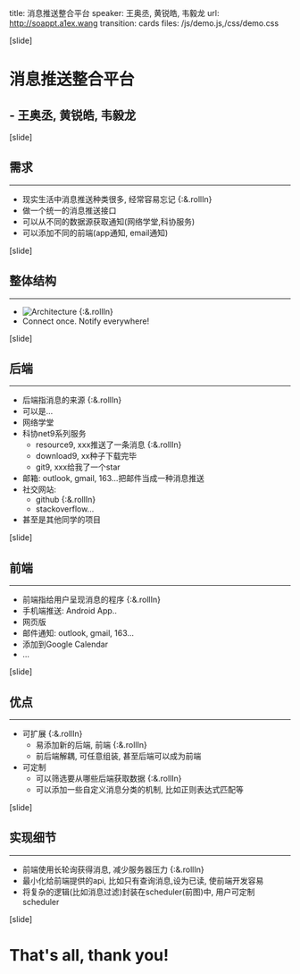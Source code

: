 title: 消息推送整合平台
speaker: 王奥丞, 黄锐皓, 韦毅龙
url: http://soappt.a1ex.wang
transition: cards
files: /js/demo.js,/css/demo.css

[slide]
# 消息推送整合平台
## - 王奥丞, 黄锐皓, 韦毅龙

[slide]
## 需求
------
- 现实生活中消息推送种类很多, 经常容易忘记 {:&.rollIn}
- 做一个统一的消息推送接口
- 可以从不同的数据源获取通知(网络学堂,科协服务)
- 可以添加不同的前端(app通知, email通知)

[slide]
## 整体结构
------
- ![Architecture](/assets/arch.png) {:&.rollIn}
- Connect once. Notify everywhere!

[slide]
## 后端
------
- 后端指消息的来源 {:&.rollIn}
- 可以是...
- 网络学堂
- 科协net9系列服务
  - resource9, xxx推送了一条消息 {:&.rollIn}
  - download9, xx种子下载完毕
  - git9, xxx给我了一个star
- 邮箱: outlook, gmail, 163...把邮件当成一种消息推送
- 社交网站:
  - github  {:&.rollIn}
  - stackoverflow...
- 甚至是其他同学的项目

[slide]
## 前端
------
- 前端指给用户呈现消息的程序 {:&.rollIn}
- 手机端推送: Android App..
- 网页版
- 邮件通知: outlook, gmail, 163...
- 添加到Google Calendar
- ...

[slide]
## 优点
------
- 可扩展 {:&.rollIn}
  - 易添加新的后端, 前端 {:&.rollIn}
  - 前后端解耦, 可任意组装, 甚至后端可以成为前端
- 可定制
  - 可以筛选要从哪些后端获取数据 {:&.rollIn}
  - 可以添加一些自定义消息分类的机制, 比如正则表达式匹配等

[slide]
## 实现细节
------
- 前端使用长轮询获得消息, 减少服务器压力 {:&.rollIn}
- 最小化给前端提供的api, 比如只有查询消息,设为已读, 使前端开发容易
- 将复杂的逻辑(比如消息过滤)封装在scheduler(前图)中, 用户可定制scheduler

[slide]

# That's all, thank you!
